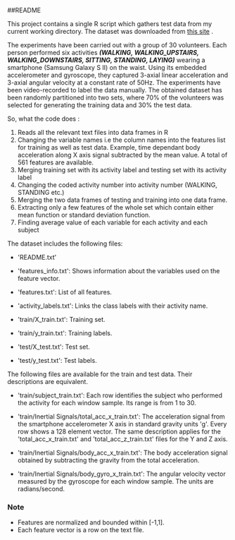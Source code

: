 ##README

This project contains a single R script which gathers test data from my current working directory. The dataset was downloaded from [this site](http://archive.ics.uci.edu/ml/datasets/Human+Activity+Recognition+Using+Smartphones) .

The experiments have been carried out with a group of 30 volunteers. Each person performed six activities _**(WALKING, WALKING_UPSTAIRS, WALKING_DOWNSTAIRS, SITTING, STANDING, LAYING)**_ wearing a smartphone (Samsung Galaxy S II) on the waist. Using its embedded accelerometer and gyroscope, they captured 3-axial linear acceleration and 3-axial angular velocity at a constant rate of 50Hz. The experiments have been video-recorded to label the data manually. The obtained dataset has been randomly partitioned into two sets, where 70% of the volunteers was selected for generating the training data and 30% the test data.

So, what the code does :
1.	Reads all the relevant text files into data frames in R
2.	Changing the variable names i.e the column names into the features list for training as well as test data. Example, time dependant body acceleration along X axis signal subtracted by the mean value. A total of 561 features are available.
3.	Merging training set with its activity label and testing set with its activity label
4.	Changing the coded activity number into activity number (WALKING, STANDING etc.)
5.	Merging the two data frames of testing and training into one data frame.
6.	Extracting only a few features of the whole set which contain either mean function or standard deviation function.
7.	Finding average value of each variable for each activity and each subject 

The dataset includes the following files:

- 'README.txt'

- 'features_info.txt': Shows information about the variables used on the feature vector.

- 'features.txt': List of all features.

- 'activity_labels.txt': Links the class labels with their activity name.

- 'train/X_train.txt': Training set.

- 'train/y_train.txt': Training labels.

- 'test/X_test.txt': Test set.

- 'test/y_test.txt': Test labels.

The following files are available for the train and test data. Their descriptions are equivalent. 

- 'train/subject_train.txt': Each row identifies the subject who performed the activity for each window sample. Its range is from 1 to 30. 

- 'train/Inertial Signals/total_acc_x_train.txt': The acceleration signal from the smartphone accelerometer X axis in standard gravity units 'g'. Every row shows a 128 element vector. The same description applies for the 'total_acc_x_train.txt' and 'total_acc_z_train.txt' files for the Y and Z axis. 

- 'train/Inertial Signals/body_acc_x_train.txt': The body acceleration signal obtained by subtracting the gravity from the total acceleration. 

- 'train/Inertial Signals/body_gyro_x_train.txt': The angular velocity vector measured by the gyroscope for each window sample. The units are radians/second. 

### Note

- Features are normalized and bounded within [-1,1].
- Each feature vector is a row on the text file.

